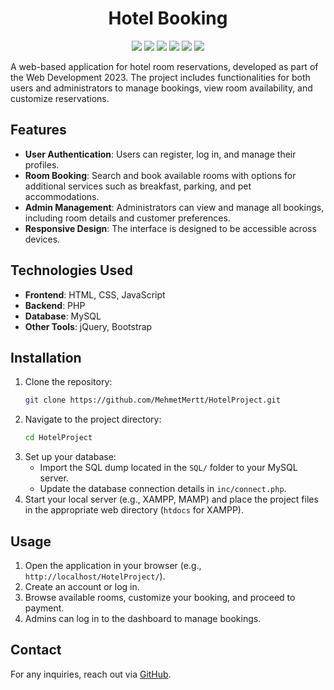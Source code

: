 <h1 align="center">Hotel Booking</h1>

<p align="center">
  <img src="https://img.shields.io/badge/PHP-777BB4.svg?style=for-the-badge&logo=PHP&logoColor=white"/>
  <img src="https://img.shields.io/badge/HTML5-E34F26.svg?style=for-the-badge&logo=HTML5&logoColor=white"/>
  <img src="https://img.shields.io/badge/JavaScript-F7DF1E.svg?style=for-the-badge&logo=JavaScript&logoColor=black"/>
  <img src="https://img.shields.io/badge/CSS3-1572B6.svg?style=for-the-badge&logo=CSS3&logoColor=white"/>
  <img src="https://img.shields.io/badge/Bootstrap-7952B3.svg?style=for-the-badge&logo=Bootstrap&logoColor=white"/>
  <img src="https://img.shields.io/badge/MySQL-4479A1.svg?style=for-the-badge&logo=MySQL&logoColor=white"/>
</p>

A web-based application for hotel room reservations, developed as part of the Web Development 2023. The project includes functionalities for both users and administrators to manage bookings, view room availability, and customize reservations.

## Features

- **User Authentication**: Users can register, log in, and manage their profiles.
- **Room Booking**: Search and book available rooms with options for additional services such as breakfast, parking, and pet accommodations.
- **Admin Management**: Administrators can view and manage all bookings, including room details and customer preferences.
- **Responsive Design**: The interface is designed to be accessible across devices.

## Technologies Used

- **Frontend**: HTML, CSS, JavaScript
- **Backend**: PHP
- **Database**: MySQL
- **Other Tools**: jQuery, Bootstrap

## Installation

1. Clone the repository:
   ```bash
   git clone https://github.com/MehmetMertt/HotelProject.git
   ```
2. Navigate to the project directory:
   ```bash
   cd HotelProject
   ```
3. Set up your database:
   - Import the SQL dump located in the `SQL/` folder to your MySQL server.
   - Update the database connection details in `inc/connect.php`.
4. Start your local server (e.g., XAMPP, MAMP) and place the project files in the appropriate web directory (`htdocs` for XAMPP).

## Usage

1. Open the application in your browser (e.g., `http://localhost/HotelProject/`).
2. Create an account or log in.
3. Browse available rooms, customize your booking, and proceed to payment.
4. Admins can log in to the dashboard to manage bookings.

## Contact

For any inquiries, reach out via [GitHub](https://github.com/MehmetMertt).

